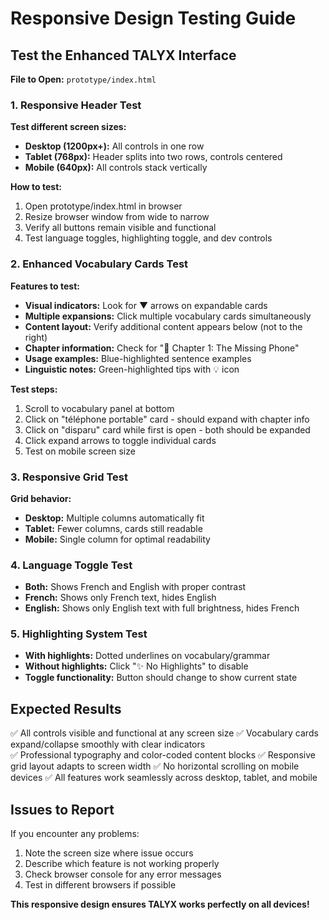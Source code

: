 # Responsive Design Testing Guide

## Test the Enhanced TALYX Interface

**File to Open:** `prototype/index.html`

### 1. Responsive Header Test
**Test different screen sizes:**
- **Desktop (1200px+):** All controls in one row
- **Tablet (768px):** Header splits into two rows, controls centered
- **Mobile (640px):** All controls stack vertically

**How to test:**
1. Open prototype/index.html in browser
2. Resize browser window from wide to narrow
3. Verify all buttons remain visible and functional
4. Test language toggles, highlighting toggle, and dev controls

### 2. Enhanced Vocabulary Cards Test
**Features to test:**
- **Visual indicators:** Look for ▼ arrows on expandable cards
- **Multiple expansions:** Click multiple vocabulary cards simultaneously
- **Content layout:** Verify additional content appears below (not to the right)
- **Chapter information:** Check for "📖 Chapter 1: The Missing Phone"
- **Usage examples:** Blue-highlighted sentence examples
- **Linguistic notes:** Green-highlighted tips with 💡 icon

**Test steps:**
1. Scroll to vocabulary panel at bottom
2. Click on "téléphone portable" card - should expand with chapter info
3. Click on "disparu" card while first is open - both should be expanded
4. Click expand arrows to toggle individual cards
5. Test on mobile screen size

### 3. Responsive Grid Test
**Grid behavior:**
- **Desktop:** Multiple columns automatically fit
- **Tablet:** Fewer columns, cards still readable
- **Mobile:** Single column for optimal readability

### 4. Language Toggle Test
- **Both:** Shows French and English with proper contrast
- **French:** Shows only French text, hides English
- **English:** Shows only English text with full brightness, hides French

### 5. Highlighting System Test
- **With highlights:** Dotted underlines on vocabulary/grammar
- **Without highlights:** Click "✨ No Highlights" to disable
- **Toggle functionality:** Button should change to show current state

## Expected Results
✅ All controls visible and functional at any screen size
✅ Vocabulary cards expand/collapse smoothly with clear indicators  
✅ Professional typography and color-coded content blocks
✅ Responsive grid layout adapts to screen width
✅ No horizontal scrolling on mobile devices
✅ All features work seamlessly across desktop, tablet, and mobile

## Issues to Report
If you encounter any problems:
1. Note the screen size where issue occurs
2. Describe which feature is not working properly
3. Check browser console for any error messages
4. Test in different browsers if possible

**This responsive design ensures TALYX works perfectly on all devices!**
